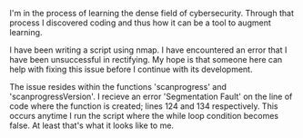 I'm in the process of learning the dense field of cybersecurity. Through that process I discovered coding and thus how it can be a tool to
augment learning.

I have been writing a script using nmap.
I have encountered an error that I have been unsuccessful in rectifying.
My hope is that someone here can help with fixing this issue before I continue with its development.

The issue resides within the functions 'scanprogress' and 'scanprogressVersion'.
I recieve an error 'Segmentation Fault' on the line of code where the function is created; lines 124 and 134 respectively.
This occurs anytime I run the script where the while loop condition becomes false. At least that's what it looks like to me.
